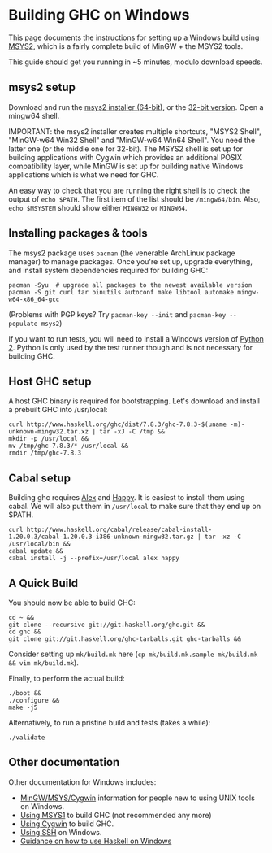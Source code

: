 # Building GHC on Windows


This page documents the instructions for setting up a Windows build using [ MSYS2](http://sourceforge.net/projects/msys2/), which is a fairly complete build of MinGW + the MSYS2 tools.


This guide should get you running in \~5 minutes, modulo download speeds.

## msys2 setup


Download and run the [ msys2 installer (64-bit)](http://sourceforge.net/projects/msys2/files/latest/download), or the [ 32-bit version](http://sourceforge.net/projects/msys2/files/Base/i686/msys2-i686-20140910.exe/download). Open a mingw64 shell.


IMPORTANT: the msys2 installer creates multiple shortcuts, "MSYS2 Shell", "MinGW-w64 Win32 Shell" and "MinGW-w64 Win64 Shell". You need the latter one (or the middle one for 32-bit). The MSYS2 shell is set up for building applications with Cygwin which provides an additional POSIX compatibility layer, while MinGW is set up for building native Windows applications which is what we need for GHC. 


An easy way to check that you are running the right shell is to check the output of `echo $PATH`. The first item of the list should be `/mingw64/bin`. Also, `echo $MSYSTEM` should show either `MINGW32` or `MINGW64`.

## Installing packages & tools


The msys2 package uses `pacman` (the venerable ArchLinux package manager) to manage packages. Once you're set up, upgrade everything, and install system dependencies required for building GHC:

```wiki
pacman -Syu  # upgrade all packages to the newest available version
pacman -S git curl tar binutils autoconf make libtool automake mingw-w64-x86_64-gcc
```


(Problems with PGP keys? Try `pacman-key --init` and `pacman-key --populate msys2`)


If you want to run tests, you will need to install a Windows version of [ Python 2](https://www.python.org/download/releases/2.7.8/). Python is only used by the test runner though and is not necessary for building GHC.

## Host GHC setup


A host GHC binary is required for bootstrapping. Let's download and install a prebuilt GHC into /usr/local:

```wiki
curl http://www.haskell.org/ghc/dist/7.8.3/ghc-7.8.3-$(uname -m)-unknown-mingw32.tar.xz | tar -xJ -C /tmp &&
mkdir -p /usr/local &&
mv /tmp/ghc-7.8.3/* /usr/local &&
rmdir /tmp/ghc-7.8.3
```

## Cabal setup


Building ghc requires [ Alex](http://www.haskell.org/alex/) and [ Happy](http://www.haskell.org/happy/). It is easiest to install them using cabal. We will also put them in `/usr/local` to make sure that they end up on $PATH.

```wiki
curl http://www.haskell.org/cabal/release/cabal-install-1.20.0.3/cabal-1.20.0.3-i386-unknown-mingw32.tar.gz | tar -xz -C /usr/local/bin &&
cabal update &&
cabal install -j --prefix=/usr/local alex happy
```

## A Quick Build


You should now be able to build GHC:

```wiki
cd ~ &&
git clone --recursive git://git.haskell.org/ghc.git &&
cd ghc &&
git clone git://git.haskell.org/ghc-tarballs.git ghc-tarballs &&
```


Consider setting up `mk/build.mk` here (`cp mk/build.mk.sample mk/build.mk && vim mk/build.mk`).


Finally, to perform the actual build:

```wiki
./boot &&
./configure &&
make -j5
```


Alternatively, to run a pristine build and tests (takes a while):

```wiki
./validate
```

## Other documentation


Other documentation for Windows includes:

- [MinGW/MSYS/Cygwin](building/platforms/windows) information for people new to using UNIX tools on Windows.
- [Using MSYS1](building/preparation/windows/msy-s1) to build GHC (not recommended any more)
- [Using Cygwin](building/windows/cygwin) to build GHC.
- [Using SSH](building/windows/ssh) on Windows.
- [ Guidance on how to use Haskell on Windows](http://www.haskell.org/haskellwiki/Windows)